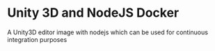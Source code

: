 # Unity 3D and NodeJS Docker

A Unity3D editor image with nodejs which can be used for continuous integration purposes
